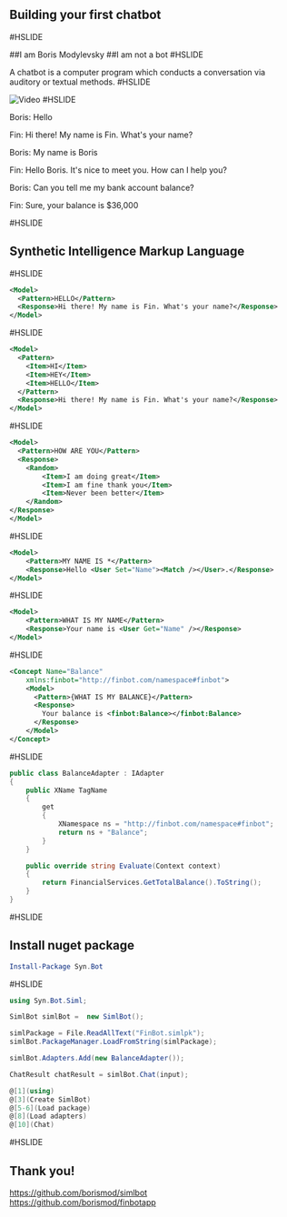 <!-- .slide: class="center" -->
## Building your first chatbot 
#HSLIDE
<!-- .slide: class="center" -->
##I am Boris Modylevsky
##I am not a bot
#HSLIDE
<!-- .slide: class="center" -->
A chatbot is a computer program which conducts a conversation via auditory or textual methods.
#HSLIDE
<!-- .slide: class="center" -->
![Video](https://www.youtube.com/embed/8vAzybPv1fo)
#HSLIDE

Boris: Hello

Fin: Hi there! My name is Fin. What's your name?

Boris: My name is Boris

Fin: Hello Boris. It's nice to meet you. How can I help you?

Boris: Can you tell me my bank account balance?

Fin: Sure, your balance is $36,000

#HSLIDE
<!-- .slide: class="center" -->
## Synthetic Intelligence Markup Language
#HSLIDE
<!-- .slide: class="center" -->
```xml
<Model>
  <Pattern>HELLO</Pattern>
  <Response>Hi there! My name is Fin. What's your name?</Response>
</Model>
```
#HSLIDE
<!-- .slide: class="center" -->
```xml
<Model>
  <Pattern>
	<Item>HI</Item>
	<Item>HEY</Item>
	<Item>HELLO</Item>
  </Pattern>
  <Response>Hi there! My name is Fin. What's your name?</Response>
</Model>
```
#HSLIDE
<!-- .slide: class="center" -->
```xml
<Model>
  <Pattern>HOW ARE YOU</Pattern>
  <Response>
	<Random>
		<Item>I am doing great</Item>
		<Item>I am fine thank you</Item>
		<Item>Never been better</Item>
	</Random>
</Response>
</Model>
```
#HSLIDE
<!-- .slide: class="center" -->
```xml
<Model>
	<Pattern>MY NAME IS *</Pattern>
	<Response>Hello <User Set="Name"><Match /></User>.</Response>
</Model>
```
#HSLIDE
<!-- .slide: class="center" -->
```xml
<Model>
	<Pattern>WHAT IS MY NAME</Pattern>
	<Response>Your name is <User Get="Name" /></Response>
</Model>
```
#HSLIDE
<!-- .slide: class="center" -->
```xml
<Concept Name="Balance" 
	xmlns:finbot="http://finbot.com/namespace#finbot">
	<Model>
	  <Pattern>{WHAT IS MY BALANCE}</Pattern>
	  <Response>
		Your balance is <finbot:Balance></finbot:Balance>
	  </Response>
	</Model>
</Concept>
```
#HSLIDE
<!-- .slide: class="center" -->
```C#
public class BalanceAdapter : IAdapter
{
	public XName TagName
	{
		get
		{
			XNamespace ns = "http://finbot.com/namespace#finbot";
			return ns + "Balance";
		}
	}	

	public override string Evaluate(Context context)
	{
		return FinancialServices.GetTotalBalance().ToString();
	}
}
```
#HSLIDE
## Install nuget package
<!-- .slide: class="center" -->
```Powershell
Install-Package Syn.Bot
```
#HSLIDE
```C#
using Syn.Bot.Siml;

SimlBot simlBot =  new SimlBot();

simlPackage = File.ReadAllText("FinBot.simlpk");
simlBot.PackageManager.LoadFromString(simlPackage);

simlBot.Adapters.Add(new BalanceAdapter());

ChatResult chatResult = simlBot.Chat(input);

@[1](using)
@[3](Create SimlBot)
@[5-6](Load package)
@[8](Load adapters)
@[10](Chat)
```
#HSLIDE
## Thank you!
https://github.com/borismod/simlbot
https://github.com/borismod/finbotapp
<!-- .slide: class="center" -->

